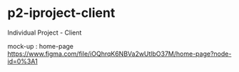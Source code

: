 # p2-iproject-client

Individual Project - Client

mock-up : home-page https://www.figma.com/file/iOQhrqK6NBVa2wUtlbO37M/home-page?node-id=0%3A1
